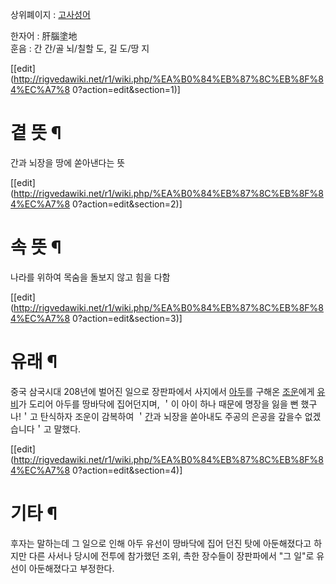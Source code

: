 상위폐이지 : [고사성어](%EA%B3%A0%EC%82%AC%EC%84%B1%EC%96%B4.md)

한자어 : 肝腦塗地  
훈음 : 간 간/골 뇌/칠할 도, 길 도/땅 지

[[edit](http://rigvedawiki.net/r1/wiki.php/%EA%B0%84%EB%87%8C%EB%8F%84%EC%A7%8
0?action=edit&section=1)]

# 곁 뜻 ¶

간과 뇌장을 땅에 쏟아낸다는 뜻

  

[[edit](http://rigvedawiki.net/r1/wiki.php/%EA%B0%84%EB%87%8C%EB%8F%84%EC%A7%8
0?action=edit&section=2)]

# 속 뜻 ¶

나라를 위하여 목숨을 돌보지 않고 힘을 다함

  

[[edit](http://rigvedawiki.net/r1/wiki.php/%EA%B0%84%EB%87%8C%EB%8F%84%EC%A7%8
0?action=edit&section=3)]

# 유래 ¶

중국 삼국시대 208년에 벌어진 일으로 장판파에서 사지에서 [아두](%EC%95%84%EB%91%90.md)를 구해온
[조운](%EC%A1%B0%EC%9A%B4.md)에게 [유비](%EC%9C%A0%EB%B9%84.md)가 도리어 아두를 땅바닥에
집어던지며, ＇이 아이 하나 때문에 명장을 잃을 뻔 했구나!＇고 탄식하자 조운이 감복하여 ＇[간](%EA%B0%84.md)과 뇌장을
쏟아내도 주공의 은공을 갚을수 없겠습니다＇고 말했다.

  

[[edit](http://rigvedawiki.net/r1/wiki.php/%EA%B0%84%EB%87%8C%EB%8F%84%EC%A7%8
0?action=edit&section=4)]

# 기타 ¶

후자는 말하는데 그 일으로 인해 아두 유선이 땅바닥에 집어 던진 탓에 아둔해졌다고 하지만 다른 사서나 당시에 전투에 참가했던 조위, 촉한
장수들이 장판파에서 "그 일"로 유선이 아둔해졌다고 부정한다.


